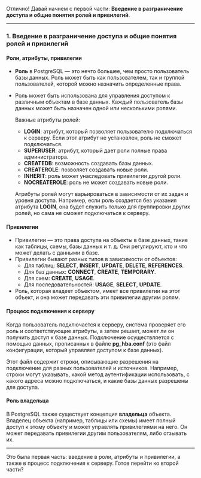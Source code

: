 Отлично! Давай начнем с первой части: **Введение в разграничение доступа и общие понятия ролей и привилегий**.

---

### 1. Введение в разграничение доступа и общие понятия ролей и привилегий

#### Роли, атрибуты, привилегии

- **Роль** в PostgreSQL — это нечто большее, чем просто пользователь базы данных. Роль может быть как пользователем, так и группой пользователей, которой можно назначить определенные права.
    
- Роль может быть использована для управления доступом к различным объектам в базе данных. Каждый пользователь базы данных может быть назначен одной или несколькими ролями.
    
    Важные атрибуты ролей:
    
    - **LOGIN**: атрибут, который позволяет пользователю подключаться к серверу. Если этот атрибут не установлен, роль не сможет подключаться.
    - **SUPERUSER**: атрибут, который дает роли полные права администратора.
    - **CREATEDB**: возможность создавать базы данных.
    - **CREATEROLE**: позволяет создавать новые роли.
    - **INHERIT**: роль может унаследовать привилегии другой роли.
    - **NOCREATEROLE**: роль не может создавать новые роли.
    
    Атрибуты ролей могут варьироваться в зависимости от их задач и уровня доступа. Например, если роль создается без указания атрибута **LOGIN**, она будет служить только для группировки других ролей, но сама не сможет подключаться к серверу.
    

#### Привилегии

- Привилегии — это права доступа на объекты в базе данных, такие как таблицы, схемы, базы данных и т. д. Они регулируют, кто и что может делать с данными в базе.
- Привилегии бывают разных типов в зависимости от объектов:
    - Для таблиц: **SELECT**, **INSERT**, **UPDATE**, **DELETE**, **REFERENCES**.
    - Для баз данных: **CONNECT**, **CREATE**, **TEMPORARY**.
    - Для схем: **CREATE**, **USAGE**.
    - Для последовательностей: **USAGE**, **SELECT**, **UPDATE**.
- Роль, которая владеет объектом, имеет все привилегии на этот объект, и она может передавать эти привилегии другим ролям.

#### Процесс подключения к серверу

Когда пользователь подключается к серверу, система проверяет его роль и соответствующие атрибуты, а затем решает, может ли он получить доступ к базе данных. Подключение осуществляется с помощью данных, прописанных в файле **pg_hba.conf** (это файл конфигурации, который управляет доступом к базе данных).

Этот файл содержит строки, описывающие разрешения на подключение для разных пользователей и источников. Например, строки могут указывать, какой метод аутентификации использовать, с какого адреса можно подключаться, и какие базы данных разрешены для доступа.

#### Роль владельца

В PostgreSQL также существует концепция **владельца** объекта. Владелец объекта (например, таблицы или схемы) имеет полный доступ к этому объекту и может управлять привилегиями на него. Он может передавать привилегии другим пользователям, либо отзывать их.

---

Это была первая часть: введение в роли, атрибуты и привилегии, а также в процесс подключения к серверу. Готов перейти ко второй части?